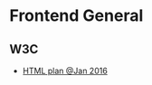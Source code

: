 # Frontend General

## W3C

- [HTML plan @Jan 2016](https://lists.w3.org/Archives/Public/public-html/2016Jan/0008.html)